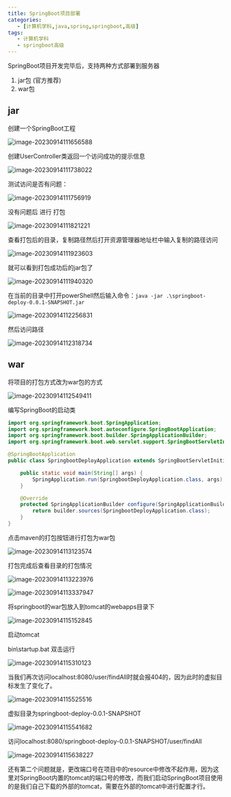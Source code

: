 ```yaml
---
title: SpringBoot项目部署
categories:
   - [计算机学科,java,spring,springboot,高级]
tags:
   - 计算机学科
   - springboot高级
---
```


SpringBoot项目开发完毕后，支持两种方式部署到服务器

1.  jar包 (官方推荐)
2.  war包

## jar

创建一个SpringBoot工程

![image-20230914111656588](https://raw.githubusercontent.com/PigPigLetsGo/imeages/master/202309141116673.png)

创建UserController类返回一个访问成功的提示信息

![image-20230914111738022](https://raw.githubusercontent.com/PigPigLetsGo/imeages/master/202309141117227.png)

测试访问是否有问题：

![image-20230914111756919](https://raw.githubusercontent.com/PigPigLetsGo/imeages/master/202309141117069.png)

没有问题后 进行 打包

![image-20230914111821221](https://raw.githubusercontent.com/PigPigLetsGo/imeages/master/202309141118506.png)

查看打包后的目录，复制路径然后打开资源管理器地址栏中输入复制的路径访问

![image-20230914111923603](https://raw.githubusercontent.com/PigPigLetsGo/imeages/master/202309141119558.png)

就可以看到打包成功后的jar包了

![image-20230914111940320](https://raw.githubusercontent.com/PigPigLetsGo/imeages/master/202309141119466.png)

在当前的目录中打开powerShell然后输入命令：`java -jar .\springboot-deploy-0.0.1-SNAPSHOT.jar`

![image-20230914112256831](https://raw.githubusercontent.com/PigPigLetsGo/imeages/master/202309141122720.png)

然后访问路径

![image-20230914112318734](https://raw.githubusercontent.com/PigPigLetsGo/imeages/master/202309141123411.png)

## war

将项目的打包方式改为war包的方式

![image-20230914112549411](https://raw.githubusercontent.com/PigPigLetsGo/imeages/master/202309141125752.png)

编写SpringBoot的启动类

```java
import org.springframework.boot.SpringApplication;
import org.springframework.boot.autoconfigure.SpringBootApplication;
import org.springframework.boot.builder.SpringApplicationBuilder;
import org.springframework.boot.web.servlet.support.SpringBootServletInitializer;

@SpringBootApplication
public class SpringbootDeployApplication extends SpringBootServletInitializer {

    public static void main(String[] args) {
        SpringApplication.run(SpringbootDeployApplication.class, args);
    }

    @Override
    protected SpringApplicationBuilder configure(SpringApplicationBuilder builder) {
        return builder.sources(SpringbootDeployApplication.class);
    }
}
```

点击maven的打包按钮进行打包为war包

![image-20230914113123574](https://raw.githubusercontent.com/PigPigLetsGo/imeages/master/202309141131231.png)

打包完成后查看目录的打包情况

![image-20230914113223976](https://raw.githubusercontent.com/PigPigLetsGo/imeages/master/202309141132438.png)

![image-20230914113337947](https://raw.githubusercontent.com/PigPigLetsGo/imeages/master/202309141133425.png)

将springboot的war包放入到tomcat的webapps目录下

![image-20230914115152845](https://raw.githubusercontent.com/PigPigLetsGo/imeages/master/202309141151982.png)

启动tomcat 

bin\startup.bat 双击运行

![image-20230914115310123](https://raw.githubusercontent.com/PigPigLetsGo/imeages/master/202309141153758.png)

当我们再次访问localhost:8080/user/findAll时就会报404的，因为此时的虚拟目标发生了变化了。

![image-20230914115525516](https://raw.githubusercontent.com/PigPigLetsGo/imeages/master/202309141155554.png)

虚拟目录为springboot-deploy-0.0.1-SNAPSHOT

![image-20230914115541682](https://raw.githubusercontent.com/PigPigLetsGo/imeages/master/202309141155514.png)

访问localhost:8080/springboot-deploy-0.0.1-SNAPSHOT/user/findAll

![image-20230914115638227](https://raw.githubusercontent.com/PigPigLetsGo/imeages/master/202309141156392.png)

还有第二个问题就是，更改端口号在项目中的resource中修改不起作用，因为这里对SpringBoot内置的tomcat的端口号的修改，而我们启动SpringBoot项目使用的是我们自己下载的外部的tomcat，需要在外部的tomcat中进行配置才行。